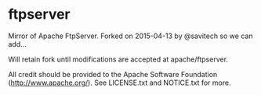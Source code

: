 # ftpserver
Mirror of Apache FtpServer. Forked on 2015-04-13 by @savitech so we can add...

Will retain fork until modifications are accepted at apache/ftpserver.

All credit should be provided to the Apache Software Foundation (http://www.apache.org/). See LICENSE.txt and NOTICE.txt for more.
